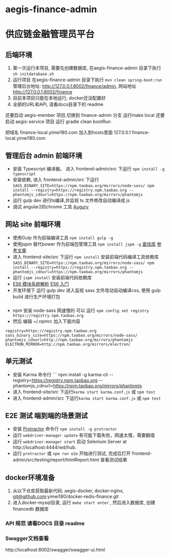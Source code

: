 # aegis-finance-admin
# 供应链金融管理员平台

## 后端环境

1. 第一次运行本项目, 需要先创建数据库, 在aegis-finance-admin 目录下执行 ``` sh initdatabase.sh ```
2. 运行项目 在aegis-finance-admin 目录下执行 ``` mvn clean spring-boot:run ``` 管理后台地址: http://127.0.0.1:8002/finance/admin, 网站地址 http://127.0.0.1:8002/finance
3. 目前本项目只能在本地运行, docker还没配置好
4. 全部的URL和API, 请看docs目录下的 readme

还要启动 aegis-member 项目,切换到 finance-admin 分支 运行make local
还要启动 aegis-service 项目 运行 gradle clean bootRun     

把域名 finance-local.yimei180.com 加入到hosts里面 127.0.0.1      finance-local.yimei180.com




## 管理后台 admin 前端环境

- 安装 Typescript 编译器。 进入 frontend-admin/src 下运行 ``` npm install -g typescript ```
- 安装依赖, 进入 frontend-admin/src 下运行 ``` SASS_BINARY_SITE=https://npm.taobao.org/mirrors/node-sass/ npm install --registry=https://registry.npm.taobao.org --phantomjs_cdnurl=https://npm.taobao.org/mirrors/phantomjs ```
- 运行 gulp dev 进行ts编译,并监视 ts 文件修改自动编译成 js
- 调试 angular2的chrome 工具 [Augury](https://augury.angular.io/)  



## 网站 site 前端环境

- 使用Gulp 作为前端编译工具  ``` npm install gulp -g ```  
- 使用jspm 替代bower 作为前端包管理工具  ``` npm install jspm -g ``` [查找库](http://jspm.io/docs/installing-packages.html) [参考文章](https://www.sitepoint.com/modular-javascript-systemjs-jspm/)
- 进入 frontend-site/src 下运行 ``` npm install ```  安装前端代码编译工具依赖库 ``` SASS_BINARY_SITE=https://npm.taobao.org/mirrors/node-sass/ npm install --registry=https://registry.npm.taobao.org --phantomjs_cdnurl=https://npm.taobao.org/mirrors/phantomjs ```
- 运行 ``` jspm install ```  安装前端代码依赖库
- [ES6 模块系统解析](https://segmentfault.com/a/1190000003410285)  [ES6 入门](http://es6.ruanyifeng.com/#docs/module)
- 开发环境下 运行 gulp dev 进入监视 sass 文件改动自动编译css, 使用 gulp build 进行生产环境打包


### 
- npm 安装 node-sass 网速慢的 可以 运行 ```npm config set registry https://registry.npm.taobao.org```  
- 然后 编辑 ~/.npmrc 加入下面内容
```
registry=https://registry.npm.taobao.org
sass_binary_site=https://npm.taobao.org/mirrors/node-sass/
phantomjs_cdnurl=http://npm.taobao.org/mirrors/phantomjs
ELECTRON_MIRROR=http://npm.taobao.org/mirrors/electron/
```

## 单元测试 

- 安装 Karma 命令行 ``` npm install -g karma-cli --registry=https://registry.npm.taobao.org --phantomjs_cdnurl=https://npm.taobao.org/mirrors/phantomjs
- 进入 frontend-site/src 下运行``` karma start karma.conf.js ``` 或 ``` npm test ```
- 进入 frontend-admin/src 下运行``` karma start karma.conf.js ``` 或 ``` npm test ```


## E2E 测试 端到端的场景测试 

- 安装 [Protractor](http://www.protractortest.org/) 命令行 ``` npm install -g protractor ```
- 运行 ``` webdriver-manager update ```  有可能下载失败，网速太慢，需要翻墙
- 运行 ``` webdriver-manager start ```  启动 Selenium Server at http://localhost:4444/wd/hub.
- 运行 ``` protractor ``` 或 ``` npm run e2e ``` 开始进行测试, 完成后打开 frontend-admin/src/testing/report/htmlReport.html 查看测试结果                                  



## docker环境准备
1. 从以下仓库获取最新代码: aegis-docker, docker-nginx, git@github.com:yimei180/docker-redis-finance.git
2. 进入docker-mysql目录, 运行 ```make start enter``` , 然后进入数据库, 创建 financedb 数据库






### API 规范 请看DOCS 目录 readme


### Swagger文档查看
http://localhost:8002/swagger/swagger-ui.html












